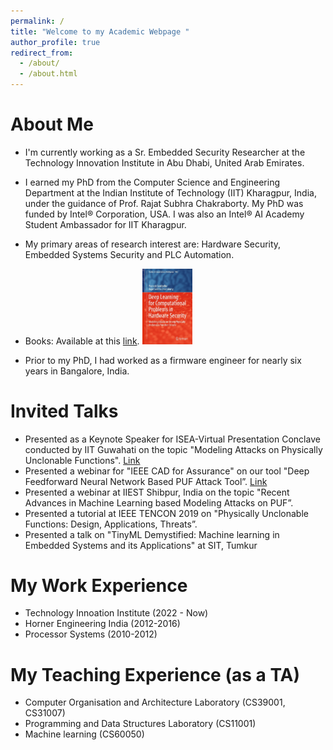 ```yaml
---
permalink: /
title: "Welcome to my Academic Webpage "
author_profile: true
redirect_from: 
  - /about/
  - /about.html
---
```



About Me
======

- I'm currently working as a Sr. Embedded Security Researcher at the Technology Innovation Institute in Abu Dhabi, United Arab Emirates.

- I earned my PhD from the Computer Science and Engineering Department at the Indian Institute of Technology (IIT) Kharagpur, India, under the guidance of Prof. Rajat Subhra Chakraborty. My PhD was funded by Intel® Corporation, USA. I was also an Intel® AI Academy Student Ambassador for IIT Kharagpur.

- My primary areas of research interest are: Hardware Security, Embedded Systems Security and PLC Automation.

- Books: Available at this [link](https://link.springer.com/book/10.1007/978-981-19-4017-0). <img src="../images/book.jpg" width="80">
- Prior to my PhD, I had worked as a firmware engineer for nearly six years in Bangalore, India.


Invited Talks
======

* Presented as a Keynote Speaker for ISEA-Virtual Presentation Conclave conducted by IIT Guwahati on the topic "Modeling Attacks on Physically Unclonable Functions".  [Link](https://iseapmu.in/virtualconclave/ivpc2022)
* Presented a webinar for "IEEE CAD for Assurance" on our tool "Deep Feedforward Neural Network Based PUF Attack Tool”. [Link](https://ieee-ceda.org/presentation/webinar/cad-assurance-neos-toolset-and-deep-learning-based-model-building-attacks)
* Presented a webinar at IIEST Shibpur, India on the topic "Recent Advances in Machine Learning based Modeling Attacks on PUF”.
* Presented a tutorial at IEEE TENCON 2019 on "Physically Unclonable Functions: Design, Applications, Threats”.
* Presented a talk on "TinyML Demystified:  Machine learning in Embedded Systems and its Applications" at SIT, Tumkur



My Work Experience
======

* Technology Innoation Institute (2022 - Now)
* Horner Engineering India (2012-2016)
* Processor Systems (2010-2012)


My Teaching Experience (as a TA)
======

* Computer Organisation and Architecture Laboratory (CS39001, CS31007)
* Programming and Data Structures Laboratory (CS11001)
* Machine learning (CS60050)


